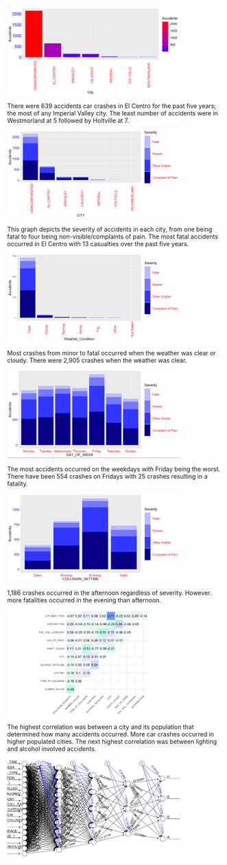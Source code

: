<img height="10%" width="80%" alt="hdma" src="https://raw.githubusercontent.com/BigDataForSanDiego/team250/main/Images/Accidents_in_Cities.png">

There were 639 accidents car crashes in El Centro for the past five years; the most of any Imperial Valley city. The least number of accidents were in Westmorland at 5 followed by Holtville at 7.


<img height="10%" width="80%" alt="hdma" src="https://raw.githubusercontent.com/BigDataForSanDiego/team250/main/Images/Accidents_by_CIty_with_Severity.png">

This graph depicts the severity of accidents in each city, from one being fatal to four being non-visible/complaints of pain. The most fatal accidents occurred in El Centro with 13 casualties over the past five years.


<img height="10%" width="80%" alt="hdma" src="https://raw.githubusercontent.com/BigDataForSanDiego/team250/main/Images/Accidents_by_Weather_Condition_with_Severity.png">

Most crashes from minor to fatal occurred when the weather was clear or cloudy. There were 2,905 crashes when the weather was clear.


<img height="10%" width="80%" alt="hdma" src="https://raw.githubusercontent.com/BigDataForSanDiego/team250/main/Images/Accidents_by_Day_of_Week_with_Severity.png">

The most accidents occurred on the weekdays with Friday being the worst. There have been 554 crashes on Fridays with 25 crashes resulting in a fatality.


<img height="10%" width="80%" alt="hdma" src="https://raw.githubusercontent.com/BigDataForSanDiego/team250/main/Images/Accidents_by_Time_with_Severity.png">

1,186 crashes occurred in the afternoon regardless of severity. However. more fatalities occurred in the evening than afternoon.


<img height="10%" width="80%" alt="hdma" src="https://raw.githubusercontent.com/BigDataForSanDiego/team250/main/Images/CorAnalysis.jpg">

The highest correlation was between a city and its population that determined how many accidents occurred. More car crashes occurred in higher populated cities. The next highest correlation was between lighting and alcohol involved accidents.

<img height="10%" width="80%" alt="hdma" src="https://github.com/BigDataForSanDiego/team250/blob/4abde0ac4a69588994dfcbcee4b7a6d6df7062f6/Images/NeuralNetworkPlot.jpeg
">

